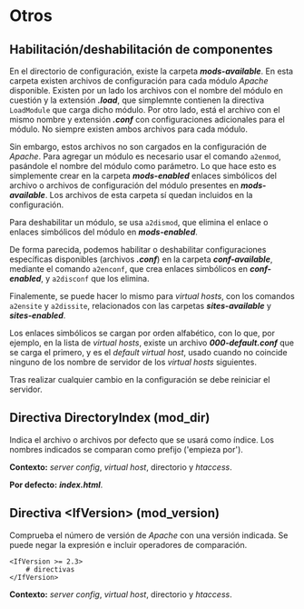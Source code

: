 # Otros

## Habilitación/deshabilitación de componentes

En el directorio de configuración, existe la carpeta ***mods-available***. En esta carpeta existen archivos de configuración para cada módulo *Apache* disponible. Existen por un lado los archivos con el nombre del módulo en cuestión y la extensión ***.load***, que simplemnte contienen la directiva `LoadModule` que carga dicho módulo. Por otro lado, está el archivo con el mismo nombre y extensión ***.conf*** con configuraciones adicionales para el módulo. No siempre existen ambos archivos para cada módulo.

Sin embargo, estos archivos no son cargados en la configuración de *Apache*. Para agregar un módulo es necesario usar el comando `a2enmod`, pasándole el nombre del módulo como parámetro. Lo que hace esto es simplemente crear en la carpeta ***mods-enabled*** enlaces simbólicos del archivo o archivos de configuración del módulo presentes en ***mods-available***. Los archivos de esta carpeta sí quedan incluidos en la configuración.

Para deshabilitar un módulo, se usa `a2dismod`, que elimina el enlace o enlaces simbólicos del módulo en ***mods-enabled***.

De forma parecida, podemos habilitar o deshabilitar configuraciones específicas disponibles (archivos ***.conf***) en la carpeta ***conf-available***, mediante el comando `a2enconf`, que crea enlaces simbólicos en ***conf-enabled***, y `a2disconf` que los elimina.

Finalemente, se puede hacer lo mismo para *virtual hosts*, con los comandos `a2ensite` y `a2dissite`, relacionados con las carpetas ***sites-available*** y ***sites-enabled***.

Los enlaces simbólicos se cargan por orden alfabético, con lo que, por ejemplo, en la lista de *virtual hosts*, existe un archivo ***000-default.conf*** que se carga el primero, y es el *default virtual host*, usado cuando no coincide ninguno de los nombre de servidor de los *virtual hosts* siguientes.

Tras realizar cualquier cambio en la configuración se debe reiniciar el servidor.

## Directiva DirectoryIndex (mod_dir)

Indica el archivo o archivos por defecto que se usará como índice. Los nombres indicados se comparan como prefijo ('empieza por').

**Contexto:** *server config*, *virtual host*, directorio y *htaccess*.

**Por defecto:** ***index.html***.

## Directiva \<IfVersion> (mod_version)

Comprueba el número de versión de *Apache* con una versión indicada. Se puede negar la expresión e incluir operadores de comparación.

```
<IfVersion >= 2.3>
    # directivas
</IfVersion>
```

**Contexto:** *server config*, *virtual host*, directorio y *htaccess*.
